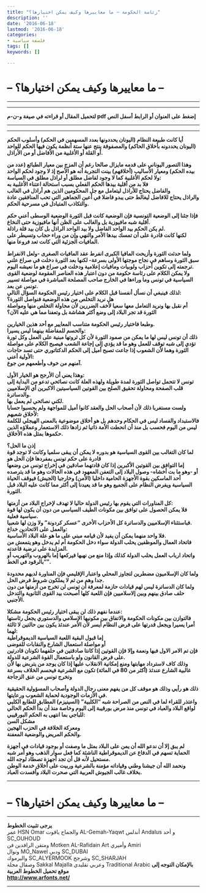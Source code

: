 ```yaml
---
title: "رئاسة الحكومة – ما معاييرها وكيف يمكن اختيارها؟"
description: ''
date: '2016-06-18'
lastmod: '2016-06-18'
categories:
- فلسفة سياسية
tags: []
keywords: []

---
```

# **– ما معاييرها وكيف يمكن اختيارها؟ –**

---

---

**لتحميل المقال أو قراءته في صيغة و-ن-م pdf إضغط على العنوان أو الرابط أسفل النص**

---



---

**أيا كانت طبيعة النظام (اليونان يحددونها بعدد المسهمين في الحكم) وأسلوب الحكم (اليونان يحددونه بأخلاق الحاكم) والمصفوفة ينتج عنها ستة أنظمة يكون فيها الحكم للواحد أو القلة أو الأغلبية من الأفاضل أو من الأراذل.**

**وهذا التصور اليوناني على قدمه مايزال صالحا رغم أن المزج بين معيار الطبائع (عدد من بيده الحكم) ومعيار الأساليب (أخلاقهم) بينت التجربة أنه هو الأصح إذ لا وجود لحكم الواحد ولا لحكم الأغلبية كما لا وجود لفاضل مطلق أو لراذل مطلق في السياسة:  
فلا بد من أقلية بيدها الحكم الفعلي بسبب استحالة اعتناء الأغلبية به  
والفاضل يحتاج للأراذل ليتعامل مع جل المحكومين الذين هم أراذل في الغالب  
والراذل يحتاج للافاضل ليغالط حتى يبدو فاضلا في أعين الجماهير التي تحب المنافقين عادة والتكاذب المتبادل في مسرحية الحكم.**

**فإذا جئنا إلى الوضعية التونسية فإن الوضعية كانت قبل الثورة الوضعية الوسطى أعني حكم أقلية شبه مافيوزية بل والغالب على الظن أنها مافيوزية حتى النخاع.  
لم يكن الحكم بيد الواحد الفاضل ولا بيد الواحد الراذل بل كان بيد قلة راذلة.  
لكنها كانت قادرة على أن تمسك بيدها الأمر والنهي وإن من وراء حجاب وتسيطر على المافيات الجزئية التي كانت تعد فروعا منها.**

**ولما حدثت الثورة وأزيحت المافيا الكبرى انفرط عقد المافيات الصغرى -ولعل الانفراط سبق الثورة وساهم في نجاح موجتها الأولى بسرعة- لكنها بعد الثورة دخلت في صراع علني ترجمته إلى تكوين أحزاب ولوبيات ومافيات إعلامية ودخلت في صراع هو ما نعيشه اليوم.  
ولا يمكن الكلام على رئاسة حكومة من دون اعتبار هذه العناصر المقومة لوضعية القوى السياسية في تونس وما وراءها في الخارج صاحب المصلحة المباشرة في مواصلة تسيير تونس عن بعد.  
لذلك فينبغي أن نسأل أنفسنا قبل الكلام على اختيار رئيس الحكومة السؤال التالي:  
هل نريد التخلص من هذه الوضعية فنواصل الثورة؟  
أم نقبل بها ونريد التعامل معها سعيا لأخف الضررين لأن محاولة التخلص منها ومواصلة الثورة قد تجر البلاد إلى وضع أكثر هشاشة بل وتعفنا مما هي عليه الآن؟**

**وطبعا فاختيار رئيس الحكومة متناسب المعايير مع أحد هذين الخيارين.  
والحسم للمفاضلة بينهما ليس يسيرا:  
ذلك أن تونس ليس لها ما يمكن من صمود الثورة لأن كل ثروتها مبنية على العمل وكل ثورة تؤدي إلى شبه توقف للعمل وهو ما قد يؤدي إلى إجاعة الشعب فيصبح الكلام على مواصلة الثورة وهما لأن الشعوب إذا جاعت تصبح أميل إلى الحكم الدكتاتوري حتى تسد حاجات الأولية أعني:  
آمنهم من خوف وأطعمهم من جوع.**

**وهذا يعني أن الأرجح هو الخيار الأول:  
تونس لا تتحمل تواصل الثورة لمدة طويلة ولهذه العلة كانت نصائحي تدعو من البداية إلى قلب الصفحة ومحاولة تحقيق الصلح بين القوتين السياسيتين الاكبرين أي الإسلاميين والدساترة.  
لكني نصائحي لم يعمل بها.  
ولست مستغربا ذلك لأن أصحاب الحل والعقد كانوا أميل للمواجهة ولم يحسبوا حسابا لأخلاق شعبهم:  
فالاستبداد والفساد ليس في الحكام وحدهم بل هو أخلاق موضوعية بالمعنى الهيجلي للكلمة ليس من اليوم فحسب بل منذ أن انحطت الأمة ذاتيا ثم زادها ذلك الاستعمار وعملاؤه الذين حكموها بمثل هذه الأخلاق.**

**إذن ما الحل؟  
لما كان التغالب بين القوى السياسية هو بدوره لا يمكن أن يبقى سلميا وكانت لا توجد قوة قادرة على حكم تونس بمفردها فإن الحل هو  
إما التوافق بين القوتين الأكبرين إذا كان قادتهما صادقين في إخراج تونس من وضعها  
أو -وهو ما بت أخشاه- وصول البلاد إلى التعفن المعهود في هذه الحالات وهو ما قد يترصده أحد الماسكين بقوة الأجهزة الحامية داخليا (الأمن) وخارجيا (الجيش) فيوقف الحياة السياسية ويفرض النظام على الجميع وهو ما قد يعيدنا إلى أكثر مما كانت عليه البلاد قبل الثورة.**

**كل المناورات التي يقوم بها رئيس الدولة حاليا لا تهدف لإخراج البلاد من أزمتها:  
فلا يمكن الحصول على توافق بين مكونات الطيف السياسي من دون أن يكون لها قوة سياسية فعلية.  
فباستثناء الإسلاميين والدساترة كل الأحزاب الأخرى “عسكر كردونة” ولا وزن لها شعبيا.  
والعمل على الاتحادين خداع:  
فلا واحد منهما يمكن أن يفيد لأن قيامه مبني على ما هو علة البلاد الأساسية.  
فاتحاد العمال والموظفين يحلب الدولة سواء دخل الحكومة أم لم يدخل وهو يتمعش من المزايدة على ترضية قاعدته.  
واتحاد ارباب العمل يحلب الدولة كذلك وإذا منع من نهبها فيركعها إما بالهروب والتهريب أو “بالرقود في الخط”.**

**ولما كان الإسلاميون مضطرين لتجاوز المحلي واعتبار الإقليمي فإن المناورة لديهم محدودة جدا وهم من ثم لا يملكون شروط فرض الحل.  
ولما كان الدساترة ليس لهم قيادات حازمة لمعرفة أن تونس لن تخرج من أزمتها من دون حلف صادق بينهم وبين إلاسلاميين فإن اللعبة كلها أصبحت بيد القوى الثانوية والتدخل الأجنبي.**

**عندما نفهم ذلك لن يبقى اختيار رئيس الحكومة مشكلا:  
فالتوازن بين مكونات الحكومة والاتفاق بين مكونيها الإسلامي والدستوري يجعل رئاستها أمرا يسيرا ويجعل قدرتها على فرض النظام أيسر لأن الأمر عندئذ يكون بين حالتين لا ثالثة لهما:  
إما قبول البقية اللعبة السياسية الديموقراطية  
أو مواصلة استعمال الشارع والنقابات للفوضى  
فإن تم الامر الاول فبها ونعمة وإلا فإن القوتين إذا كانتا صادقتين في حلفهما تكونان قادرتين على فرض القانون ولو باستعمال القوة الشرعية للدولة.  
وذلك كاف لاسترداد مهابتها ومنع إمكانية الانقلاب عليها إذا كان يوجد من يتربض بها لأن غالبية الشارع عندئذ (أكثر من 80 في المائة) تكون مع الشرعية فيحسم الخلاف بسرعة وتخرج تونس من عنق الزجاجة**

**ذلك هو رأيي وذلك هو موقف كل من يفهم معنى رجال الدولة وأصحاب المسؤولية الحقيقية في الأزمات الوجودية لحماية الشعوب ورعايتها.  
واعتذر للقراء لما في النص من الصراحة شبه “الكلبية” (السينيزم) المطابق للطابع الكلبي لواقع البلاد والعباد في تونس منذ مرض بورقيبة إلى اليوم وخاصة منذ أن بدأ الحكم الحالي للباجي بما انتهى به الحكم البورقيبي:  
مشكل السن  
ومعركة الخلافة في الحزب الهجين  
والحكم المريض والوضعية المعفنة.**

**لم يبق إلا أن ندعو الله أن يمن على البلاد بمثل ما وصفت أو بوجود قيادات في أجهزة الحماية تسهم في الدفاع عن الديموقراطية الناشئة كما فعل سوار الذهب وهو أمر شبه مستحيل لأنه قل أن تجد أجهزة تصطاد لوجه الله.  
ونحمد الله أن جيشنا وطني وقياداته مؤمنة بالشرعية وربيت على أخلاق خدمة الوطن بخلاف غالب الجيوش العربية التي صحرت البلاد وأفسدت العباد.**

---

# **– ما معاييرها وكيف يمكن اختيارها؟ –**

---

**يرجى تثبيت الخطوط**   
 عمر HSN Omar  والجماح ياقوت AL-Gemah-Yaqwt  أندلس Andalus  و أحد SC\_OUHOUD  
 ومتقن الرافدين فن Motken AL-Rafidain Art  وأميري Amiri   
 ونوال MO\_Nawel  ودبي SC\_DUBAI   
 واليرموك SC\_ALYERMOOK  وشرجح SC\_SHARJAH   
 وصقال مجلة Sakkal Majalla وعربي تقليدي Traditional Arabic  **بالإمكان التوجه إلى موقع تحميل الخطوط العربية  
 http://www.arfonts.net/**

---

###